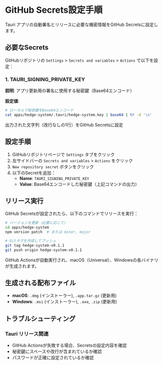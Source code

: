 # GitHub Secrets設定手順

Tauri アプリの自動署名とリリースに必要な機密情報をGitHub Secretsに設定します。

## 必要なSecrets

GitHubリポジトリの `Settings` > `Secrets and variables` > `Actions` で以下を設定：

### 1. TAURI_SIGNING_PRIVATE_KEY

**説明**: アプリ更新用の署名に使用する秘密鍵（Base64エンコード）

**設定値**: 
```bash
# ローカルで秘密鍵をBase64エンコード
cat apps/hedge-system/.tauri/hedge-system.key | base64 | tr -d '\n'
```

出力された文字列（改行なしの1行）をGitHub Secretsに設定


## 設定手順

1. GitHubリポジトリページで `Settings` タブをクリック
2. 左サイドバーの `Secrets and variables` > `Actions` をクリック  
3. `New repository secret` ボタンをクリック
4. 以下のSecretを追加：
   - **Name**: `TAURI_SIGNING_PRIVATE_KEY`
   - **Value**: Base64エンコードした秘密鍵（上記コマンドの出力）

## リリース実行

GitHub Secretsが設定されたら、以下のコマンドでリリースを実行：

```bash
# バージョンを更新（必要に応じて）
cd apps/hedge-system
npm version patch  # または minor, major

# Gitタグを作成してプッシュ
git tag hedge-system-v0.1.1
git push origin hedge-system-v0.1.1
```

GitHub Actionsが自動実行され、macOS（Universal）、Windowsの各バイナリが生成されます。

## 生成される配布ファイル

- **macOS**: `.dmg` (インストーラー), `.app.tar.gz` (更新用)
- **Windows**: `.msi` (インストーラー), `.exe`, `.zip` (更新用)

## トラブルシューティング

### Tauri リリース関連
- GitHub Actionsが失敗する場合、Secretsの設定内容を確認
- 秘密鍵にスペースや改行が含まれているか確認
- パスワードが正確に設定されているか確認
